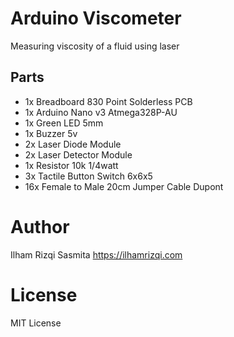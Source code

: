 # Arduino Viscometer
Measuring viscosity of a fluid using laser

## Parts
- 1x Breadboard 830 Point Solderless PCB
- 1x Arduino Nano v3 Atmega328P-AU
- 1x Green LED 5mm
- 1x Buzzer 5v
- 2x Laser Diode Module
- 2x Laser Detector Module
- 1x Resistor 10k 1/4watt
- 3x Tactile Button Switch 6x6x5
- 16x Female to Male 20cm Jumper Cable Dupont

# Author
Ilham Rizqi Sasmita
https://ilhamrizqi.com

# License
MIT License


